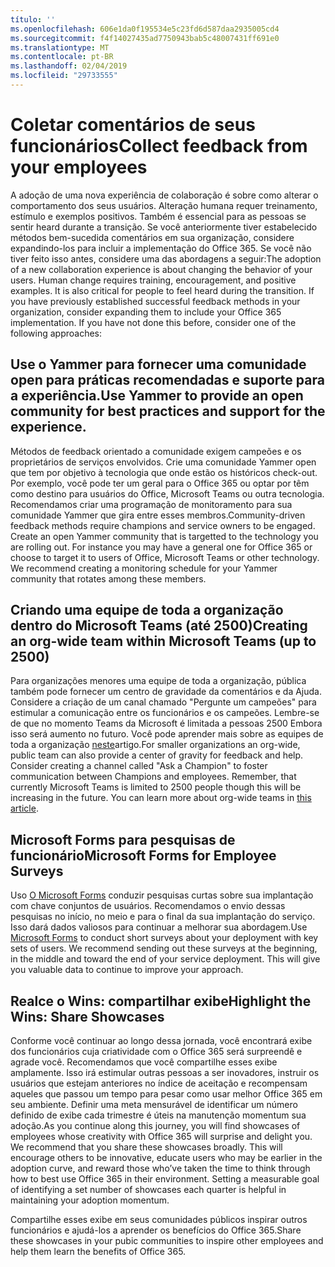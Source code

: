 ```yaml
---
título: ''
ms.openlocfilehash: 606e1da0f195534e5c23fd6d587daa2935005cd4
ms.sourcegitcommit: f4f14027435ad7750943bab5c48007431ff691e0
ms.translationtype: MT
ms.contentlocale: pt-BR
ms.lasthandoff: 02/04/2019
ms.locfileid: "29733555"
---
```

# <a name="collect-feedback-from-your-employees"></a><span data-ttu-id="f93f5-102">Coletar comentários de seus funcionários</span><span class="sxs-lookup"><span data-stu-id="f93f5-102">Collect feedback from your employees</span></span>

<span data-ttu-id="f93f5-p101">A adoção de uma nova experiência de colaboração é sobre como alterar o comportamento dos seus usuários. Alteração humana requer treinamento, estímulo e exemplos positivos. Também é essencial para as pessoas se sentir heard durante a transição. Se você anteriormente tiver estabelecido métodos bem-sucedida comentários em sua organização, considere expandindo-los para incluir a implementação do Office 365. Se você não tiver feito isso antes, considere uma das abordagens a seguir:</span><span class="sxs-lookup"><span data-stu-id="f93f5-p101">The adoption of a new collaboration experience is about changing the behavior of your users. Human change requires training, encouragement, and positive examples. It is also critical for people to feel heard during the transition. If you have previously established successful feedback methods in your organization, consider expanding them to include your Office 365 implementation. If you have not done this before, consider one of the following approaches:</span></span>

## <a name="use-yammer-to-provide-an-open-community-for-best-practices-and-support-for-the-experience"></a><span data-ttu-id="f93f5-108">Use o Yammer para fornecer uma comunidade open para práticas recomendadas e suporte para a experiência.</span><span class="sxs-lookup"><span data-stu-id="f93f5-108">Use Yammer to provide an open community for best practices and support for the experience.</span></span>
<span data-ttu-id="f93f5-p102">Métodos de feedback orientado a comunidade exigem campeões e os proprietários de serviços envolvidos. Crie uma comunidade Yammer open que tem por objetivo à tecnologia que onde estão os históricos check-out.  Por exemplo, você pode ter um geral para o Office 365 ou optar por têm como destino para usuários do Office, Microsoft Teams ou outra tecnologia.  Recomendamos criar uma programação de monitoramento para sua comunidade Yammer que gira entre esses membros.</span><span class="sxs-lookup"><span data-stu-id="f93f5-p102">Community-driven feedback methods require champions and service owners to be engaged. Create an open Yammer community that is targetted to the technology you are rolling out.  For instance you may have a general one for Office 365 or choose to target it to users of Office, Microsoft Teams or other technology.  We recommend creating a monitoring schedule for your Yammer community that rotates among these members.</span></span> 

## <a name="creating-an-org-wide-team-within-microsoft-teams-up-to-2500"></a><span data-ttu-id="f93f5-112">Criando uma equipe de toda a organização dentro do Microsoft Teams (até 2500)</span><span class="sxs-lookup"><span data-stu-id="f93f5-112">Creating an org-wide team within Microsoft Teams (up to 2500)</span></span>
<span data-ttu-id="f93f5-p103">Para organizações menores uma equipe de toda a organização, pública também pode fornecer um centro de gravidade da comentários e da Ajuda.  Considere a criação de um canal chamado "Pergunte um campeões" para estimular a comunicação entre os funcionários e os campeões.  Lembre-se de que no momento Teams da Microsoft é limitada a pessoas 2500 Embora isso será aumento no futuro. Você pode aprender mais sobre as equipes de toda a organização [neste](https://docs.microsoft.com/en-us/microsoftteams/create-an-org-wide-team)artigo.</span><span class="sxs-lookup"><span data-stu-id="f93f5-p103">For smaller organizations an org-wide, public team can also provide a center of gravity for feedback and help.  Consider creating a channel called "Ask a Champion" to foster communication between Champions and employees.  Remember, that currently Microsoft Teams is limited to 2500 people though this will be increasing in the future. You can learn more about org-wide teams in [this article](https://docs.microsoft.com/en-us/microsoftteams/create-an-org-wide-team).</span></span> 

## <a name="microsoft-forms-for-employee-surveys"></a><span data-ttu-id="f93f5-117">Microsoft Forms para pesquisas de funcionário</span><span class="sxs-lookup"><span data-stu-id="f93f5-117">Microsoft Forms for Employee Surveys</span></span>

<span data-ttu-id="f93f5-p104">Uso [O Microsoft Forms](https://support.office.com/en-us/forms) conduzir pesquisas curtas sobre sua implantação com chave conjuntos de usuários.  Recomendamos o envio dessas pesquisas no início, no meio e para o final da sua implantação do serviço.  Isso dará dados valiosos para continuar a melhorar sua abordagem.</span><span class="sxs-lookup"><span data-stu-id="f93f5-p104">Use [Microsoft Forms](https://support.office.com/en-us/forms) to conduct short surveys about your deployment with key sets of users.  We recommend sending out these surveys at the beginning, in the middle and toward the end of your service deployment.  This will give you valuable data to continue to improve your approach.</span></span>  

## <a name="highlight-the-wins-share-showcases"></a><span data-ttu-id="f93f5-121">Realce o Wins: compartilhar exibe</span><span class="sxs-lookup"><span data-stu-id="f93f5-121">Highlight the Wins: Share Showcases</span></span>
<span data-ttu-id="f93f5-p105">Conforme você continuar ao longo dessa jornada, você encontrará exibe dos funcionários cuja criatividade com o Office 365 será surpreendê e agrade você. Recomendamos que você compartilhe esses exibe amplamente. Isso irá estimular outras pessoas a ser inovadores, instruir os usuários que estejam anteriores no índice de aceitação e recompensam aqueles que passou um tempo para pesar como usar melhor Office 365 em seu ambiente. Definir uma meta mensurável de identificar um número definido de exibe cada trimestre é úteis na manutenção momentum sua adoção.</span><span class="sxs-lookup"><span data-stu-id="f93f5-p105">As you continue along this journey, you will find showcases of employees whose creativity with Office 365 will surprise and delight you. We recommend that you share these showcases broadly. This will encourage others to be innovative, educate users who may be earlier in the adoption curve, and reward those who’ve taken the time to think through how to best use Office 365 in their environment. Setting a measurable goal of identifying a set number of showcases each quarter is helpful in maintaining your adoption momentum.</span></span>

<span data-ttu-id="f93f5-126">Compartilhe esses exibe em seus comunidades públicos inspirar outros funcionários e ajudá-los a aprender os benefícios do Office 365.</span><span class="sxs-lookup"><span data-stu-id="f93f5-126">Share these showcases in your pubic communities to inspire other employees and help them learn the benefits of Office 365.</span></span>  